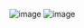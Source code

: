 ![image](https://github.com/jpalvesloiola/estrutura-de-dados-e-algoritmos/assets/39224574/da780786-7c0b-4733-b71f-c0b4a03c6b69)
![image](https://github.com/jpalvesloiola/estrutura-de-dados-e-algoritmos/assets/39224574/1612d58c-1ab4-48fb-bee2-0ec49c770125)
